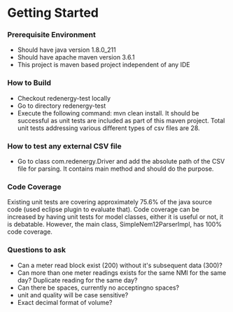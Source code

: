 # Getting Started

### Prerequisite Environment
* Should have java version 1.8.0_211
* Should have apache maven version 3.6.1
* This project is maven based project independent of any IDE

### How to Build
* Checkout redenergy-test locally
* Go to directory redenergy-test
* Execute the following command: mvn clean install. It should be successful as unit tests are included as part of this maven project. Total unit tests addressing various different types of csv files are 28.

### How to test any external CSV file
* Go to class com.redenergy.Driver and add the absolute path of the CSV file for parsing. It contains main method and should do the purpose.

### Code Coverage
Existing unit tests are covering approximately 75.6% of the java source code (used eclipse plugin to evaluate that).
Code coverage can be increased by having unit tests for model classes, either it is useful or not, it is debatable.
However, the main class, SimpleNem12ParserImpl, has 100% code coverage.

### Questions to ask
* Can a meter read block exist (200) without it's subsequent data (300)?
* Can more than one meter readings exists for the same NMI for the same day? Duplicate reading for the same day?
* Can there be spaces, currently no acceptingno spaces?
* unit and quality will be case sensitive?
* Exact decimal format of volume?
